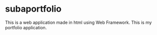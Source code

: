 # subaportfolio
This is a web application made in html using Web Framework.
This is my portfolio application.
